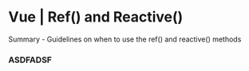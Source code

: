 # Vue | Ref() and Reactive()

Summary - Guidelines on when to use the ref() and reactive() methods

### ASDFADSF

